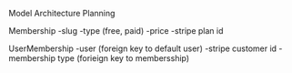 Model Architecture Planning

Membership
    -slug
    -type (free, paid)
    -price
    -stripe plan id

UserMembership
    -user (foreign key to default user)
    -stripe customer id
    -membership type (forieign key to membersship)
